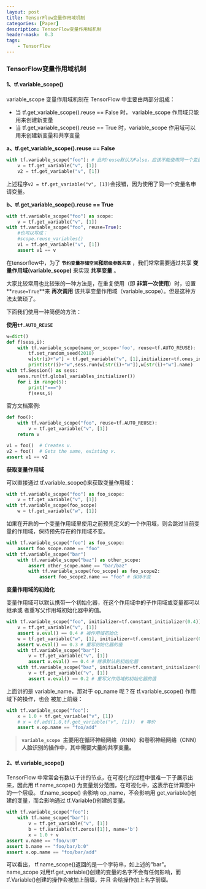 ```yaml
---
layout: post
title: TensorFlow变量作用域机制
categories: [Paper]
description: TensorFlow变量作用域机制
header-mask:  0.3
tags: 
    - TensorFlow
---
```






### TensorFlow变量作用域机制

#### **1、tf.variable_scope()**
variable_scope 变量作用域机制在 TensorFlow 中主要由两部分组成：
- 当 tf.get_variable_scope().reuse == False 时， variable_scope 作用域只能用来创建新变量
- 当 tf.get_variable_scope().reuse == True 时，variable_scope 作用域可以用来创建新变量和共享变量

**a、tf.get_variable_scope().reuse == False**

```python
with tf.variable_scope("foo"): # 此时reuse默认为False，应该不能使用同一个变量名在此作用域下申请变量
	v = tf.get_variable("v", [1])
	v2 = tf.get_variable("v", [1])
```

上述程序`v2 = tf.get_variable("v", [1])`会报错，因为使用了同一个变量名申请变量。

**b、tf.get_variable_scope().reuse == True**



```python
with tf.variable_scope("foo") as scope:
	v = tf.get_variable("v", [1])
with tf.variable_scope("foo", reuse=True):
    #也可以写成：
    #scope.reuse_variables()
	v1 = tf.get_variable("v", [1])
	assert v1 == v
```



在tensorflow中，为了 **`节约变量存储空间`和`层级参数共享`** ，我们常常需要通过共享 **变量作用域(variable_scope)** 来实现 **共享变量** 。

大家比较常用也比较笨的一种方法是，在重复使用（即 **非第一次使用**）时，设置**` reuse=True `**来 **再次调用** 该共享变量作用域（variable_scope）。但是这种方法太繁琐了。

下面我们使用一种简便的方法：

**使用`tf.AUTO_REUSE`**

```python
w=dict()
def f(sess,i):
    with tf.variable_scope(name_or_scope='foo', reuse=tf.AUTO_REUSE):    ### 改动部分 ###
        tf.set_random_seed(2018)
        w[str(i)+"w"] = tf.get_variable("v", [1],initializer=tf.ones_initializer())
        print(str(i)+"w",sess.run(w[str(i)+"w"]),w[str(i)+"w"].name)
with tf.Session() as sess:
    sess.run(tf.global_variables_initializer())
    for i in range(5):
        print("===")
        f(sess,i)
```

官方文档案例:

```python
def foo():
    with tf.variable_scope("foo", reuse=tf.AUTO_REUSE):
        v = tf.get_variable("v", [1])
    return v

v1 = foo()  # Creates v.
v2 = foo()  # Gets the same, existing v.
assert v1 == v2
```

**获取变量作用域**

可以直接通过 tf.variable_scope()来获取变量作用域：    

```python
with tf.variable_scope("foo") as foo_scope:
	v = tf.get_variable("v", [1])
with tf.variable_scope(foo_scope)
	w = tf.get_variable("w", [1])
```



如果在开启的一个变量作用域里使用之前预先定义的一个作用域，则会跳过当前变量的作用域，保持预先存在的作用域不变。    

```python
with tf.variable_scope("foo") as foo_scope:
	assert foo_scope.name == "foo"
with tf.variable_scope("bar")
	with tf.variable_scope("baz") as other_scope:
		assert other_scope.name == "bar/baz"
		with tf.variable_scope(foo_scope) as foo_scope2:
			assert foo_scope2.name == "foo" # 保持不变
```

**变量作用域的初始化**

变量作用域可以默认携带一个初始化器，在这个作用域中的子作用域或变量都可以继承或 者重写父作用域初始化器中的值。    

```python
with tf.variable_scope("foo", initializer=tf.constant_initializer(0.4)):
	v = tf.get_variable("v", [1])
	assert v.eval() == 0.4 # 被作用域初始化
	w = tf.get_variable("w", [1], initializer=tf.constant_initializer(0.3)):
	assert w.eval() == 0.3 # 重写初始化器的值
	with tf.variable_scope("bar"):
		v = tf.get_variable("v", [1])
		assert v.eval() == 0.4 # 继承默认的初始化器
	with tf.variable_scope("baz", initializer=tf.constant_initializer(0.2)):
		v = tf.get_variable("v", [1])
		assert v.eval() == 0.2 # 重写父作用域的初始化器的值
```

上面讲的是 variable_name，那对于 op_name 呢？在 tf.variable_scope() 作用域下的操作，也会 被加上前缀：

```python
with tf.variable_scope("foo"):
	x = 1.0 + tf.get_variable("v", [1])
    # x = tf.add(1.0,tf.get_variable("v", [1]))  # 等价
    assert x.op.name == "foo/add"
```

> **`variable_scope `主要用在循环神经网络（RNN）和卷积神经网络（CNN）人脸识别的操作中，其中需要大量的共享变量。** 

#### **2、tf.variable_scope()**

TensorFlow 中常常会有数以千计的节点，在可视化的过程中很难一下子展示出来，因此用 tf.name_scope() 为变量划分范围，在可视化中，这表示在计算图中的一个层级。 tf.name_scope() 会影响 op_name，不会影响用 get_variable()创建的变量，而会影响通过 tf.Variable()创建的变量。    



```python
with tf.variable_scope("foo"):
	with tf.name_scope("bar"):
        v = tf.get_variable("v", [1])
        b = tf.Variable(tf.zeros([1]), name='b')
        x = 1.0 + v
assert v.name == "foo/v:0"
assert b.name == "foo/bar/b:0"
assert x.op.name == "foo/bar/add"
```

可以看出， tf.name_scope()返回的是一个字符串，如上述的"bar"。 name_scope 对用tf.get_variable()创建的变量的名字不会有任何影响，而 tf.Variable()创建的操作会被加上前缀，并且 会给操作加上名字前缀。